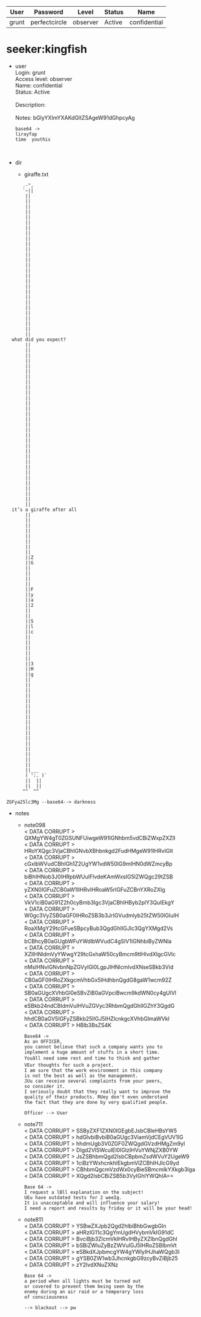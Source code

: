 | User         | Password                          | Level    | Status     | Name          |  
|--------------|-----------------------------------|----------|------------|---------------|  
| grunt        | perfectcircle                     | observer | Active     | confidential  |  

# seeker:kingfish
* user<br>
  Login: grunt<br>
  Access level: observer<br>
  Name: confidential<br>
  Status: Active<br>
  <br>
  Description:&nbsp;<br>
  <br>
  Notes: bGlyYXlmYXAKdGltZSAgeW91dGhpcyAg<br>
  ```
  base64 ->
  lirayfap
  time  youthis  
  ```
  <br>

* dir<br>
  * giraffe.txt<br>
```
      .-",
      `~||
       ||
       ||
       ||
       ||
       ||
       ||
       ||
       ||
       ||
       ||
       ||
       ||
       ||
       ||
       ||
       ||
       ||
       ||
       ||
       ||
       ||
       ||
       ||
       ||
       ||
       ||
       ||
  what did you expect?
       ||
       ||
       ||
       ||
       ||
       ||
       ||
       ||
       ||
       ||
       ||
       ||
       ||
       ||
       ||
       ||
       ||
       ||
       ||
       ||
       ||
       ||
       ||
       ||
       ||
       ||
       ||
       ||
       ||
       ||
       ||
  it’s a giraffe after all
       ||
       ||
       ||
       ||
       ||
       ||
       ||
       ||
       ||Z
       ||G
       ||
       ||
       ||
       ||
       ||F
       ||y
       ||a
       ||2
       ||
       ||
       ||5
       ||l
       ||c
       ||
       ||
       ||
       ||
       ||
       ||3
       ||M
       ||g
       ||
       ||
       ||
       ||
       ||
       ||
       ||
       ||
       ||
       ||
       ||
       ||
       ||
       ||
       ||
       ||
       ||
       ||___
       ( ':. )`
       ||  ||
       ||  ||
      ^^  ^^
```
```
ZGFya25lc3Mg --base64--> darkness 
```


* notes<br>
    * note098<br>
      &lt; DATA CORRUPT &gt; QXMgYW4gT0ZGSUNFUiwgeW91IGNhbm5vdCBiZWxpZXZlI<br>
      &lt; DATA CORRUPT &gt; HRoYXQgc3VjaCBhIGNvbXBhbnkgd2FudHMgeW91IHRvIGlt<br>
      &lt; DATA CORRUPT &gt; cGxlbWVudCBhIGh1Z2UgYW1vdW50IG9mIHN0dWZmcyBp<br>
      &lt; DATA CORRUPT &gt; biBhIHNob3J0IHRpbWUuIFlvdeKAmWxsIG5lZWQgc29tZSB<br>
      &lt; DATA CORRUPT &gt; yZXN0IGFuZCB0aW1lIHRvIHRoaW5rIGFuZCBnYXRoZXIg<br>
      &lt; DATA CORRUPT &gt; VkV1ciB0aG91Z2h0cyBmb3Igc3VjaCBhIHByb2plY3QuIEkgY<br>
      &lt; DATA CORRUPT &gt; W0gc3VyZSB0aGF0IHRoZSB3b3JrIGVudmlyb25tZW50IGluIH<br>
      &lt; DATA CORRUPT &gt; RoaXMgY29tcGFueSBpcyBub3QgdGhlIGJlc3QgYXMgd2Vs<br>
      &lt; DATA CORRUPT &gt; bCBhcyB0aGUgbWFuYWdlbWVudC4gSlV1IGNhbiByZWNla<br>
      &lt; DATA CORRUPT &gt; XZlIHNldmVyYWwgY29tcGxhaW50cyBmcm9tIHlvdXIgcGVlc<br>
      &lt; DATA CORRUPT &gt; nMsIHNvIGNvbnNpZGVyIGl0LgpJIHNlcmlvdXNseSBkb3Vid<br>
      &lt; DATA CORRUPT &gt; CB0aGF0IHRoZXkgcmVhbGx5IHdhbnQgdG8gaW1wcm92Z<br>
      &lt; DATA CORRUPT &gt; SB0aGUgcXVhbGl0eSBvZiB0aGVpciBwcm9kdWN0cy4gUlVl<br>
      &lt; DATA CORRUPT &gt; eSBkb24ndCBldmVuIHVuZGVyc3RhbmQgdGhlIGZhY3QgdG<br>
      &lt; DATA CORRUPT &gt; hhdCB0aGV5IGFyZSBkb25lIGJ5IHZlcnkgcXVhbGlmaWVkI<br>
      &lt; DATA CORRUPT &gt; HBlb3BsZS4K<br>

          Base64 ->
          As an OFFICER,
          you cannot believe that such a company wants you to
          implement a huge amount of stuffs in a short time.
          Youâll need some rest and time to think and gather
          VEur thoughts for such a project.
          I am sure that the work environment in this company
          is not the best as well as the management.
          JUu can receive several complaints from your peers,
          so consider it.
          I seriously doubt that they really want to improve the
          quality of their products. RUey don't even understand
          the fact that they are done by very qualified people.

          Officer --> User

      
  * note711<br>
      &lt; DATA CORRUPT &gt; SSByZXF1ZXN0IGEgbEJsbCBleHBsYW5<br>
      &lt; DATA CORRUPT &gt; hdGlvbiBvbiB0aGUgc3ViamVjdCEgVUV1IG<br>
      &lt; DATA CORRUPT &gt; hhdmUgb3V0ZGF0ZWQgdGVzdHMgZm9yI<br>
      &lt; DATA CORRUPT &gt; DIgd2VlSWcuIEl0IGlzIHVuYWNjZXB0YW<br>
      &lt; DATA CORRUPT &gt; JsZSBhbmQgd2lsbCBpbmZsdWVuY2UgeW9<br>
      &lt; DATA CORRUPT &gt; 1ciBzYWxhcnkhIEkgbmVlZCBhIHJlcG9yd<br>
      &lt; DATA CORRUPT &gt; CBhbmQgcmVzdWx0cyBieSBmcmlkYXkgb3Iga<br>
      &lt; DATA CORRUPT &gt; XQgd2lsbCBiZSB5b3VyIGhlYWQhIA==<br>

        Base 64 ->
        I request a lBll explanation on the subject!
        UEu have outdated tests for 2 weeIg.
        It is unacceptable and will influence your salary!
        I need a report and results by friday or it will be your head!

  * note811<br>
      &lt; DATA CORRUPT &gt; YSBwZXJpb2Qgd2hlbiBhbGwgbGln<br>
      &lt; DATA CORRUPT &gt; aHRzIG11c3QgYmUgdHVybmVkIG91dC<br>
      &lt; DATA CORRUPT &gt; BvciBjb3ZlcmVkIHRvIHByZXZlbnQgdGhl<br>
      &lt; DATA CORRUPT &gt; bSBiZWluZyBzZWVuIGJ5IHRoZSBlbmVt<br>
      &lt; DATA CORRUPT &gt; eSBkdXJpbmcgYW4gYWlyIHJhaWQgb3I<br>
      &lt; DATA CORRUPT &gt; gYSB0ZW1wb3JhcnkgbG9zcyBvZiBjb25<br>
      &lt; DATA CORRUPT &gt; zY2lvdXNuZXNz<br>

        Base 64 ->
        a period when all lights must be turned out
        or covered to prevent them being seen by the
        enemy during an air raid or a temporary loss
        of consciousness

        --> blackout --> pw










      
